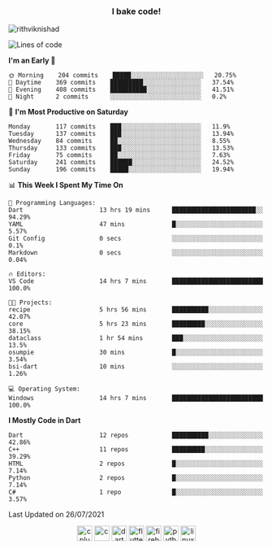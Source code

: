 <h3 align="center">I bake code!</h3>

<p align="left"> <img src="https://komarev.com/ghpvc/?username=rithviknishad" alt="rithviknishad" /> </p>

<!--START_SECTION:waka-->
![Lines of code](https://img.shields.io/badge/From%20Hello%20World%20I%27ve%20Written-697113%20lines%20of%20code-blue)

**I'm an Early 🐤** 

```text
🌞 Morning    204 commits    █████░░░░░░░░░░░░░░░░░░░░   20.75% 
🌆 Daytime    369 commits    █████████░░░░░░░░░░░░░░░░   37.54% 
🌃 Evening    408 commits    ██████████░░░░░░░░░░░░░░░   41.51% 
🌙 Night      2 commits      ░░░░░░░░░░░░░░░░░░░░░░░░░   0.2%

```
📅 **I'm Most Productive on Saturday** 

```text
Monday       117 commits    ███░░░░░░░░░░░░░░░░░░░░░░   11.9% 
Tuesday      137 commits    ███░░░░░░░░░░░░░░░░░░░░░░   13.94% 
Wednesday    84 commits     ██░░░░░░░░░░░░░░░░░░░░░░░   8.55% 
Thursday     133 commits    ███░░░░░░░░░░░░░░░░░░░░░░   13.53% 
Friday       75 commits     ██░░░░░░░░░░░░░░░░░░░░░░░   7.63% 
Saturday     241 commits    ██████░░░░░░░░░░░░░░░░░░░   24.52% 
Sunday       196 commits    █████░░░░░░░░░░░░░░░░░░░░   19.94%

```


📊 **This Week I Spent My Time On** 

```text
💬 Programming Languages: 
Dart                     13 hrs 19 mins      ███████████████████████░░   94.29% 
YAML                     47 mins             █░░░░░░░░░░░░░░░░░░░░░░░░   5.57% 
Git Config               0 secs              ░░░░░░░░░░░░░░░░░░░░░░░░░   0.1% 
Markdown                 0 secs              ░░░░░░░░░░░░░░░░░░░░░░░░░   0.04%

🔥 Editors: 
VS Code                  14 hrs 7 mins       █████████████████████████   100.0%

🐱‍💻 Projects: 
recipe                   5 hrs 56 mins       ██████████░░░░░░░░░░░░░░░   42.07% 
core                     5 hrs 23 mins       █████████░░░░░░░░░░░░░░░░   38.15% 
dataclass                1 hr 54 mins        ███░░░░░░░░░░░░░░░░░░░░░░   13.5% 
osumpie                  30 mins             █░░░░░░░░░░░░░░░░░░░░░░░░   3.54% 
bsi-dart                 10 mins             ░░░░░░░░░░░░░░░░░░░░░░░░░   1.26%

💻 Operating System: 
Windows                  14 hrs 7 mins       █████████████████████████   100.0%

```

**I Mostly Code in Dart** 

```text
Dart                     12 repos            ██████████░░░░░░░░░░░░░░░   42.86% 
C++                      11 repos            █████████░░░░░░░░░░░░░░░░   39.29% 
HTML                     2 repos             █░░░░░░░░░░░░░░░░░░░░░░░░   7.14% 
Python                   2 repos             █░░░░░░░░░░░░░░░░░░░░░░░░   7.14% 
C#                       1 repo              █░░░░░░░░░░░░░░░░░░░░░░░░   3.57%

```



 Last Updated on 26/07/2021
<!--END_SECTION:waka-->

<p align="center">
  <img src="https://devicons.github.io/devicon/devicon.git/icons/cplusplus/cplusplus-original.svg" alt="cplusplus" width="30" height="30"/>
  <img src="https://devicons.github.io/devicon/devicon.git/icons/c/c-original.svg" alt="c" width="30" height="30"/>
  <img src="https://www.vectorlogo.zone/logos/dartlang/dartlang-icon.svg" alt="dart" width="30" height="30"/>
  <img src="https://www.vectorlogo.zone/logos/flutterio/flutterio-icon.svg" alt="flutter" width="30" height="30"/> 
  <img src="https://www.vectorlogo.zone/logos/firebase/firebase-icon.svg" alt="firebase" width="30" height="30"/> 
  <img src="https://devicons.github.io/devicon/devicon.git/icons/python/python-original.svg" alt="python" width="30" height="30"/> 
  <img src="https://devicons.github.io/devicon/devicon.git/icons/linux/linux-original.svg" alt="linux" width="30" height="30"/> 
</p>
